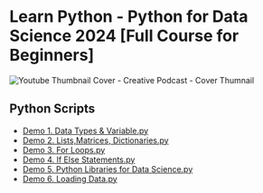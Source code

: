 # Learn Python - Python for Data Science 2024 [Full Course for Beginners]
![Youtube Thumbnail Cover - Creative Podcast - Cover Thumnail](https://github.com/TatevKaren/Python-For-Data-Science/assets/76843403/9508e740-d8cb-4bd0-a807-9015f5a57c66)

## Python Scripts 
- <a href = "https://github.com/TatevKaren/Python-For-Data-Science/blob/main/Python%20Scripts/Demo%201.%20Data%20Types%20%26%20Variable.py"> Demo 1. Data Types & Variable.py </a>
- <a href = "https://github.com/TatevKaren/Python-For-Data-Science/blob/main/Python%20Scripts/Demo%202.%20Lists%2CMatrices%2C%20Dictionaries.py"> Demo 2. Lists,Matrices, Dictionaries.py </a>
- <a href = "https://github.com/TatevKaren/Python-For-Data-Science/blob/main/Python%20Scripts/Demo%203.%20For%20Loops.py"> Demo 3. For Loops.py </a>
- <a href = "https://github.com/TatevKaren/Python-For-Data-Science/blob/main/Python%20Scripts/Demo%204.%20If%20Else%20Statements.py"> Demo 4. If Else Statements.py </a>
- <a href = "https://github.com/TatevKaren/Python-For-Data-Science/blob/main/Python%20Scripts/Demo%205.%20Python%20Libraries%20for%20Data%20Science.py"> Demo 5. Python Libraries for Data Science.py </a>
- <a href = "https://github.com/TatevKaren/Python-For-Data-Science/blob/main/Python%20Scripts/Demo%206%20Loading%20Data.py"> Demo 6. Loading Data.py </a>

